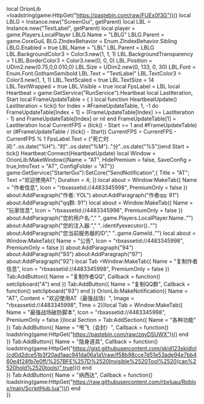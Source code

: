 local OrionLib =loadstring(game:HttpGet("https://pastebin.com/raw/FUEx0f3G"))()
local LBLG = Instance.new("ScreenGui", getParent)
local LBL = Instance.new("TextLabel", getParent)
local player = game.Players.LocalPlayer
LBLG.Name = "LBLG"
LBLG.Parent = game.CoreGuiL
BLG.ZIndexBehavior = Enum.ZIndexBehavior.Sibling
LBLG.Enabled = true
LBL.Name = "LBL"
LBL.Parent = LBLG
LBL.BackgroundColor3 = Color3.new(1, 1, 1)
LBL.BackgroundTransparency = 1
LBL.BorderColor3 = Color3.new(0, 0, 0)
LBL.Position = UDim2.new(0.75,0,0.010,0)
LBL.Size = UDim2.new(0, 133, 0, 30)
LBL.Font = Enum.Font.GothamSemibold
LBL.Text = "TextLabel"
LBL.TextColor3 = Color3.new(1, 1, 1)
LBL.TextScaled = true
LBL.TextSize = 14
LBL.TextWrapped = true
LBL.Visible = true
local FpsLabel = LBL
local Heartbeat = game:GetService("RunService").Heartbeat
local LastIteration, Start
local FrameUpdateTable = { }
local function HeartbeatUpdate()
	LastIteration = tick()
	for Index = #FrameUpdateTable, 1, -1 do
		FrameUpdateTable[Index + 1] = (FrameUpdateTable[Index] >= LastIteration - 1) and FrameUpdateTable[Index] or nil
	end
 FrameUpdateTable[1] = LastIteration
	local CurrentFPS = (tick() - Start >= 1 and #FrameUpdateTable) or (#FrameUpdateTable / (tick() - Start))
	CurrentFPS = CurrentFPS - CurrentFPS % 1
	FpsLabel.Text = ("死亡时间:"..os.date("%H").."时"..os.date("%M").."分"..os.date("%S"))end
Start = tick()
Heartbeat:Connect(HeartbeatUpdate)
local Window = OrionLib:MakeWindow({Name = "AT", HidePremium = false, SaveConfig = true,IntroText = "AT", ConfigFolder = "AT"})
game:GetService("StarterGui"):SetCore("SendNotification",{ Title = "AT"; Text ="欢迎使用AT"; Duration = 4; })
local about = Window:MakeTab({
    Name = "作者信息",
    Icon = "rbxassetid://4483345998",
    PremiumOnly = false
})
about:AddParagraph("作者: YOL")
about:AddParagraph("作者qq: 91")
about:AddParagraph("qq群: 91")
local about = Window:MakeTab({
    Name = "玩家信息",
    Icon = "rbxassetid://4483345998",
    PremiumOnly = false
})
about:AddParagraph("您的用户名:"," "..game.Players.LocalPlayer.Name.."")
about:AddParagraph("您的注入器:"," "..identifyexecutor().."")
about:AddParagraph("您当前服务器的ID"," "..game.GameId.."")
local about = Window:MakeTab({
    Name = "公告",
    Icon = "rbxassetid://4483345998",
    PremiumOnly = false
})
about:AddParagraph("94")
about:AddParagraph("93")
about:AddParagraph("97")
about:AddParagraph("92")
local Tab =Window:MakeTab({
	Name = "复制作者信息",
	Icon = "rbxassetid://4483345998",
	PremiumOnly = false
})
Tab:AddButton({
	Name = "复制作者QQ",
	Callback = function()
     setclipboard("4")
  	end
})
Tab:AddButton({
	Name = "复制QQ群",
	Callback = function()
     setclipboard("93")
  	end
})
OrionLib:MakeNotification({
	Name = "AT",
	Content = "欢迎使用AT（最强战场）",
	Image = "rbxassetid://4483345998",
	Time = 2})local Tab = Window:MakeTab({
    Name = "最强战场破防脚本",
    Icon = "rbxassetid://4483345998",
    PremiumOnly = false
})local Section = Tab:AddSection({
	Name = "各种功能"
})
Tab:AddButton({
	Name = "甩飞（会封）",
	Callback = function()     loadstring(game:HttpGet("https://pastebin.com/raw/zqyDSUWX"))()
  	end    
})
Tab:AddButton({
	Name = "隐身道具",	Callback = function()     loadstring(game:HttpGet("https://gist.githubusercontent.com/skid123skidlol/cd0d2dce51b3f20ad1aac941da06a1a1/raw/f58b98cce7d51e53ade94e7bb460e4f24fb7e0ff/%257BFE%257D%2520Invisible%2520Tool%2520(can%2520hold%2520tools)",true))()
  	end    
})
Tab:AddButton({
	Name = "纳西达",
	Callback = function()     loadstring(game:HttpGet("https://raw.githubusercontent.com/rbxluau/Roblox/main/ScriptHub.lua"))()
  	end    
})